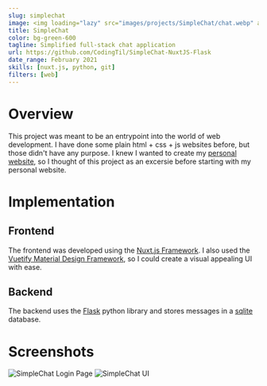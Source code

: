 ```yaml
---
slug: simplechat
image: <img loading="lazy" src="images/projects/SimpleChat/chat.webp" alt="SimpleChat UI"/>
title: SimpleChat
color: bg-green-600
tagline: Simplified full-stack chat application
url: https://github.com/CodingTil/SimpleChat-NuxtJS-Flask
date_range: February 2021
skills: [nuxt.js, python, git]
filters: [web]
---
```

# Overview
This project was meant to be an entrypoint into the world of web development. I have done some plain html + css + js websites before, but those didn't have any purpose. I knew I wanted to create my [personal website](https://tilmohr.com), so I thought of this project as an excersie before starting with my personal website.

# Implementation
## Frontend
The frontend was developed using the [Nuxt.js Framework](https://nuxtjs.org/). I also used the [Vuetify Material Design Framework](https://vuetifyjs.com/), so I could create a visual appealing UI with ease.

## Backend
The backend uses the [Flask](https://flask.palletsprojects.com/en/1.1.x/) python library and stores messages in a [sqlite](https://sqlite.org/index.html) database.

# Screenshots
<img loading="lazy" src="images/projects/SimpleChat/login.webp" alt="SimpleChat Login Page"/>
<img loading="lazy" src="images/projects/SimpleChat/chat.webp" alt="SimpleChat UI"/>
